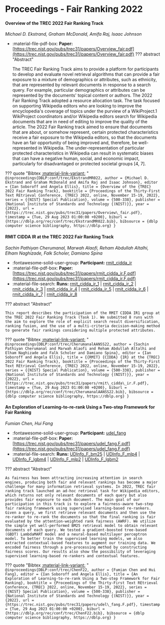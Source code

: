 # Proceedings - Fair Ranking 2022 

#### Overview of the TREC 2022 Fair Ranking Track

_Michael D. Ekstrand, Graham McDonald, Amifa Raj, Isaac Johnson_

- :material-file-pdf-box: **Paper:** [https://trec.nist.gov/pubs/trec31/papers/Overview_fair.pdf](https://trec.nist.gov/pubs/trec31/papers/Overview_fair.pdf)
??? abstract "Abstract"
	
	The TREC Fair Ranking Track aims to provide a platform for participants to develop and evaluate novel retrieval algorithms that can provide a fair exposure to a mixture of demographics or attributes, such as ethnicity, that are represented by relevant documents in response to a search query. For example, particular demographics or attributes can be represented by the documents' topical content or authors. The 2022 Fair Ranking Track adopted a resource allocation task. The task focused on supporting Wikipedia editors who are looking to improve the encyclopedia's coverage of topics under the purview of a WikiProject.1 WikiProject coordinators and/or Wikipedia editors search for Wikipedia documents that are in need of editing to improve the quality of the article. The 2022 Fair Ranking track aimed to ensure that documents that are about, or somehow represent, certain protected characteristics receive a fair exposure to the Wikipedia editors, so that the documents have an fair opportunity of being improved and, therefore, be well-represented in Wikipedia. The under-representation of particular protected characteristics in Wikipedia can result in systematic biases that can have a negative human, social, and economic impact, particularly for disadvantaged or protected societal groups [4, 7].
	

??? quote "Bibtex [:material-link-variant:](https://dblp.org/rec/conf/trec/EkstrandMR022.bib) "
	```
	@inproceedings{DBLP:conf/trec/EkstrandMR022,
		author = {Michael D. Ekstrand and Graham McDonald and Amifa Raj and Isaac Johnson},
		editor = {Ian Soboroff and Angela Ellis},
		title = {Overview of the {TREC} 2022 Fair Ranking Track},
		booktitle = {Proceedings of the Thirty-First Text REtrieval Conference, {TREC} 2022, online, November 15-19, 2022},
		series = {{NIST} Special Publication},
		volume = {500-338},
		publisher = {National Institute of Standards and Technology {(NIST)}},
		year = {2022},
		url = {https://trec.nist.gov/pubs/trec31/papers/Overview\_fair.pdf},
		timestamp = {Tue, 29 Aug 2023 01:00:00 +0200},
		biburl = {https://dblp.org/rec/conf/trec/EkstrandMR022.bib},
		bibsource = {dblp computer science bibliography, https://dblp.org}
	}
	```

#### RMIT CIDDA IR at the TREC 2022 Fair Ranking Track

_Sachin Pathiyan Cherumanal, Marwah Alaofi, Reham Abdullah Altalhi, Elham Naghizade, Falk Scholer, Damiano Spina_

- :fontawesome-solid-user-group: **Participant:** [rmit_cidda_ir](./participants.md#rmit_cidda_ir)
- :material-file-pdf-box: **Paper:** [https://trec.nist.gov/pubs/trec31/papers/rmit_cidda_ir.F.pdf](https://trec.nist.gov/pubs/trec31/papers/rmit_cidda_ir.F.pdf)
- :material-file-search: **Runs:** [rmit_cidda_ir_1](./runs.md#rmit_cidda_ir_1) | [rmit_cidda_ir_2](./runs.md#rmit_cidda_ir_2) | [rmit_cidda_ir_3](./runs.md#rmit_cidda_ir_3) | [rmit_cidda_ir_4](./runs.md#rmit_cidda_ir_4) | [rmit_cidda_ir_5](./runs.md#rmit_cidda_ir_5) | [rmit_cidda_ir_6](./runs.md#rmit_cidda_ir_6) | [rmit_cidda_ir_7](./runs.md#rmit_cidda_ir_7) | [rmit_cidda_ir_8](./runs.md#rmit_cidda_ir_8)

??? abstract "Abstract"
	
	This report describes the participation of the RMIT CIDDA IR1 group at the TREC 2022 Fair Ranking Track (Task 1). We submitted 8 runs with the aim to explore the role of explicit search result diversification, ranking fusion, and the use of a multi-criteria decision-making method to generate fair rankings considering multiple protected attributes.
	

??? quote "Bibtex [:material-link-variant:](https://dblp.org/rec/conf/trec/CherumanalAANSS22.bib) "
	```
	@inproceedings{DBLP:conf/trec/CherumanalAANSS22,
		author = {Sachin Pathiyan Cherumanal and Marwah Alaofi and Reham Abdullah Altalhi and Elham Naghizade and Falk Scholer and Damiano Spina},
		editor = {Ian Soboroff and Angela Ellis},
		title = {{RMIT} {CIDDA} {IR} at the {TREC} 2022 Fair Ranking Track},
		booktitle = {Proceedings of the Thirty-First Text REtrieval Conference, {TREC} 2022, online, November 15-19, 2022},
		series = {{NIST} Special Publication},
		volume = {500-338},
		publisher = {National Institute of Standards and Technology {(NIST)}},
		year = {2022},
		url = {https://trec.nist.gov/pubs/trec31/papers/rmit\_cidda\_ir.F.pdf},
		timestamp = {Tue, 29 Aug 2023 01:00:00 +0200},
		biburl = {https://dblp.org/rec/conf/trec/CherumanalAANSS22.bib},
		bibsource = {dblp computer science bibliography, https://dblp.org}
	}
	```

#### An Exploration of Learning-to-re-rank Using a Two-step Framework for  Fair Ranking

_Fumian Chen, Hui Fang_

- :fontawesome-solid-user-group: **Participant:** [udel_fang](./participants.md#udel_fang)
- :material-file-pdf-box: **Paper:** [https://trec.nist.gov/pubs/trec31/papers/udel_fang.F.pdf](https://trec.nist.gov/pubs/trec31/papers/udel_fang.F.pdf)
- :material-file-search: **Runs:** [UDInfo_F_bm25](./runs.md#udinfo_f_bm25) | [UDInfo_F_mlp4](./runs.md#udinfo_f_mlp4) | [UDInfo_F_lgbm4](./runs.md#udinfo_f_lgbm4) | [UDInfo_F_mlp2](./runs.md#udinfo_f_mlp2) | [UDInfo_F_lgbm2](./runs.md#udinfo_f_lgbm2)

??? abstract "Abstract"
	
	As fairness has been attracting increasing attention in search engines, producing both fair and relevant rankings has become a major challenge for many information retrieval systems. In 2022, TREC fair ranking track launched an ad-hoc retrieval task for Wikipedia editors, which returns not only relevant documents of each query but also provides fair exposure to each document. The main goal of our participation in this track is to explore a fairness-aware two-step fair ranking framework using supervised learning-based re-rankers. Given a query, we first retrieve relevant documents and then use the re-ranker to re-rank the documents so that the final ranking is fair evaluated by the attention-weighted rank fairness (AWRF). We utilize the simple yet well-performed BM25 retrieval model to obtain relevant documents of each query. We tested a gradient-boosted tree-based (GBDT) LambdaMART model and a neural-based multilayer perceptron model. To better train the supervised learning models, we also extracted contextual-based features to augment our training data. We encoded fairness through a pre-processing method by constructing fairness scores. Our results also show the possibility of leveraging supervised learning-based re-rankers and contextual features.
	

??? quote "Bibtex [:material-link-variant:](https://dblp.org/rec/conf/trec/ChenF22.bib) "
	```
	@inproceedings{DBLP:conf/trec/ChenF22,
		author = {Fumian Chen and Hui Fang},
		editor = {Ian Soboroff and Angela Ellis},
		title = {An Exploration of Learning-to-re-rank Using a Two-step Framework for Fair Ranking},
		booktitle = {Proceedings of the Thirty-First Text REtrieval Conference, {TREC} 2022, online, November 15-19, 2022},
		series = {{NIST} Special Publication},
		volume = {500-338},
		publisher = {National Institute of Standards and Technology {(NIST)}},
		year = {2022},
		url = {https://trec.nist.gov/pubs/trec31/papers/udel\_fang.F.pdf},
		timestamp = {Tue, 29 Aug 2023 01:00:00 +0200},
		biburl = {https://dblp.org/rec/conf/trec/ChenF22.bib},
		bibsource = {dblp computer science bibliography, https://dblp.org}
	}
	```

